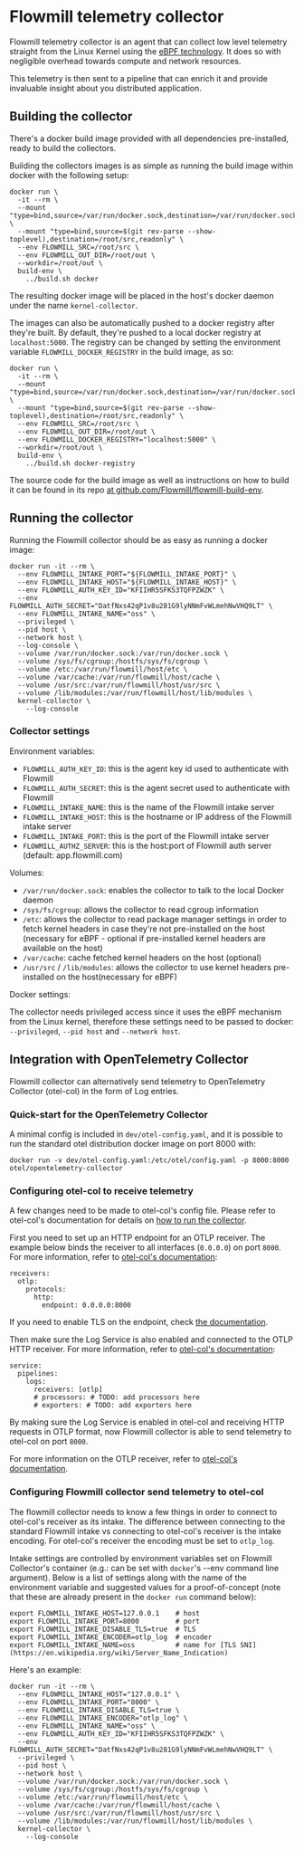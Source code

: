 # Flowmill telemetry collector #

Flowmill telemetry collector is an agent that can collect low level telemetry
straight from the Linux Kernel using the [eBPF technology](https://ebpf.io/).
It does so with negligible overhead towards compute and network resources.

This telemetry is then sent to a pipeline that can enrich it and provide
invaluable insight about you distributed application.

## Building the collector ##

There's a docker build image provided with all dependencies pre-installed,
ready to build the collectors.

Building the collectors images is as simple as running the build image within
docker with the following setup:

```
docker run \
  -it --rm \
  --mount "type=bind,source=/var/run/docker.sock,destination=/var/run/docker.sock" \
  --mount "type=bind,source=$(git rev-parse --show-toplevel),destination=/root/src,readonly" \
  --env FLOWMILL_SRC=/root/src \
  --env FLOWMILL_OUT_DIR=/root/out \
  --workdir=/root/out \
  build-env \
    ../build.sh docker
```

The resulting docker image will be placed in the host's docker daemon under the
name `kernel-collector`.

The images can also be automatically pushed to a docker registry after they're built.
By default, they're pushed to a local docker registry at `localhost:5000`. The registry
can be changed by setting the environment variable `FLOWMILL_DOCKER_REGISTRY` in the
build image, as so:

```
docker run \
  -it --rm \
  --mount "type=bind,source=/var/run/docker.sock,destination=/var/run/docker.sock" \
  --mount "type=bind,source=$(git rev-parse --show-toplevel),destination=/root/src,readonly" \
  --env FLOWMILL_SRC=/root/src \
  --env FLOWMILL_OUT_DIR=/root/out \
  --env FLOWMILL_DOCKER_REGISTRY="localhost:5000" \
  --workdir=/root/out \
  build-env \
    ../build.sh docker-registry
```

The source code for the build image as well as instructions on how to build it
can be found in its repo [at github.com/Flowmill/flowmill-build-env](
https://github.com/Flowmill/flowmill-build-env).

## Running the collector ##

Running the Flowmill collector should be as easy as running a docker image:

```
docker run -it --rm \
  --env FLOWMILL_INTAKE_PORT="${FLOWMILL_INTAKE_PORT}" \
  --env FLOWMILL_INTAKE_HOST="${FLOWMILL_INTAKE_HOST}" \
  --env FLOWMILL_AUTH_KEY_ID="KFIIHR5SFKS3TQFPZWZK" \
  --env FLOWMILL_AUTH_SECRET="DatfNxs42qP1v8u281G9lyNNmFvWLmehNwVHQ9LT" \
  --env FLOWMILL_INTAKE_NAME="oss" \
  --privileged \
  --pid host \
  --network host \
  --log-console \
  --volume /var/run/docker.sock:/var/run/docker.sock \
  --volume /sys/fs/cgroup:/hostfs/sys/fs/cgroup \
  --volume /etc:/var/run/flowmill/host/etc \
  --volume /var/cache:/var/run/flowmill/host/cache \
  --volume /usr/src:/var/run/flowmill/host/usr/src \
  --volume /lib/modules:/var/run/flowmill/host/lib/modules \
  kernel-collector \
    --log-console
```

### Collector settings ###

Environment variables:

- `FLOWMILL_AUTH_KEY_ID`: this is the agent key id used to authenticate with Flowmill
- `FLOWMILL_AUTH_SECRET`: this is the agent secret used to authenticate with Flowmill
- `FLOWMILL_INTAKE_NAME`: this is the name of the Flowmill intake server
- `FLOWMILL_INTAKE_HOST`: this is the hostname or IP address of the Flowmill intake server
- `FLOWMILL_INTAKE_PORT`: this is the port of the Flowmill intake server
- `FLOWMILL_AUTHZ_SERVER`: this is the host:port of Flowmill auth server (default: app.flowmill.com)

Volumes:

- `/var/run/docker.sock`: enables the collector to talk to the local Docker daemon
- `/sys/fs/cgroup`: allows the collector to read cgroup information
- `/etc`: allows the collector to read package manager settings in order to
  fetch kernel headers in case they're not pre-installed on the host (necessary
  for eBPF - optional if pre-installed kernel headers are available on the host)
- `/var/cache`: cache fetched kernel headers on the host (optional)
- `/usr/src` / `/lib/modules`: allows the collector to use kernel headers
  pre-installed on the host(necessary for eBPF)

Docker settings:

The collector needs privileged access since it uses the eBPF mechanism from the
Linux kernel, therefore these settings need to be passed to docker: `--privileged`,
`--pid host` and `--network host`.

## Integration with OpenTelemetry Collector ##

Flowmill collector can alternatively send telemetry to OpenTelemetry Collector
(otel-col) in the form of Log entries.

### Quick-start for the OpenTelemetry Collector ###

A minimal config is included in `dev/otel-config.yaml`, and it is possible to run 
the standard otel distribution docker image on port 8000 with:
```
docker run -v dev/otel-config.yaml:/etc/otel/config.yaml -p 8000:8000 otel/opentelemetry-collector
```
### Configuring otel-col to receive telemetry ###

A few changes need to be made to otel-col's config file. Please refer to 
otel-col's documentation for details on [how to run the
collector](https://opentelemetry.io/docs/collector/getting-started/#docker).

First you need to set up an HTTP endpoint for an OTLP receiver. The example
below binds the receiver to all interfaces (`0.0.0.0`) on port `8000`. For more
information, refer to [otel-col's
documentation](https://opentelemetry.io/docs/collector/configuration/#receivers):
```
receivers:
  otlp:
    protocols:
      http:
        endpoint: 0.0.0.0:8000
```

If you need to enable TLS on the endpoint, check [the
documentation](https://github.com/open-telemetry/opentelemetry-collector/blob/main/config/configtls/README.md#server-configuration).

Then make sure the Log Service is also enabled and connected to the OTLP HTTP
receiver. For more information, refer to [otel-col's
documentation](https://opentelemetry.io/docs/collector/configuration/#service):

```
service:
  pipelines:
    logs:
      receivers: [otlp]
      # processors: # TODO: add processors here
      # exporters: # TODO: add exporters here
```

By making sure the Log Service is enabled in otel-col and receiving HTTP
requests in OTLP format, now Flowmill collector is able to send telemetry to
otel-col on port `8000`.

For more information on the OTLP receiver, refer to [otel-col's
documentation](https://github.com/open-telemetry/opentelemetry-collector/blob/main/receiver/otlpreceiver/README.md).

### Configuring Flowmill collector send telemetry to otel-col ###

The flowmill collector needs to know a few things in order to connect to
otel-col's receiver as its intake. The difference between connecting to the
standard Flowmill intake vs connecting to otel-col's receiver is the intake
encoding. For otel-col's receiver the encoding must be set to `otlp_log`.

Intake settings are controlled by environment variables set on Flowmill
Collector's container (e.g.: can be set with `docker`'s --env command line
argument). Below is a list of settings along with the name of the environment
variable and suggested values for a proof-of-concept (note that these are already 
present in the `docker run` command below):
```
export FLOWMILL_INTAKE_HOST=127.0.0.1    # host
export FLOWMILL_INTAKE_PORT=8000         # port
export FLOWMILL_INTAKE_DISABLE_TLS=true  # TLS
export FLOWMILL_INTAKE_ENCODER=otlp_log  # encoder
export FLOWMILL_INTAKE_NAME=oss          # name for [TLS SNI](https://en.wikipedia.org/wiki/Server_Name_Indication)
```

Here's an example:

```
docker run -it --rm \
  --env FLOWMILL_INTAKE_HOST="127.0.0.1" \
  --env FLOWMILL_INTAKE_PORT="8000" \
  --env FLOWMILL_INTAKE_DISABLE_TLS=true \
  --env FLOWMILL_INTAKE_ENCODER="otlp_log" \
  --env FLOWMILL_INTAKE_NAME="oss" \
  --env FLOWMILL_AUTH_KEY_ID="KFIIHR5SFKS3TQFPZWZK" \
  --env FLOWMILL_AUTH_SECRET="DatfNxs42qP1v8u281G9lyNNmFvWLmehNwVHQ9LT" \
  --privileged \
  --pid host \
  --network host \
  --volume /var/run/docker.sock:/var/run/docker.sock \
  --volume /sys/fs/cgroup:/hostfs/sys/fs/cgroup \
  --volume /etc:/var/run/flowmill/host/etc \
  --volume /var/cache:/var/run/flowmill/host/cache \
  --volume /usr/src:/var/run/flowmill/host/usr/src \
  --volume /lib/modules:/var/run/flowmill/host/lib/modules \
  kernel-collector \
    --log-console
```
